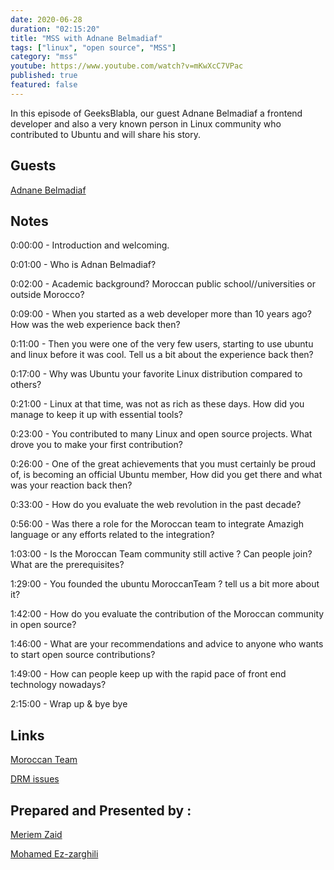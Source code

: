 ```yaml
---
date: 2020-06-28
duration: "02:15:20"
title: "MSS with Adnane Belmadiaf"
tags: ["linux", "open source", "MSS"]
category: "mss"
youtube: https://www.youtube.com/watch?v=mKwXcC7VPac
published: true
featured: false
---
```


In this episode of GeeksBlabla, our guest Adnane Belmadiaf a frontend developer and also a very known person in Linux community who contributed to Ubuntu and will share his story.

## Guests

[Adnane Belmadiaf](https://www.facebook.com/AdnaneBelmadiaf)

## Notes

0:00:00 - Introduction and welcoming.

0:01:00 - Who is Adnan Belmadiaf?

0:02:00 - Academic background? Moroccan public school//universities or outside Morocco?

0:09:00 - When you started as a web developer more than 10 years ago? How was the web experience back then?

0:11:00 - Then you were one of the very few users, starting to use ubuntu and linux before it was cool. Tell us a bit about the experience back then?

0:17:00 - Why was Ubuntu your favorite Linux distribution compared to others?

0:21:00 - Linux at that time, was not as rich as these days. How did you manage to keep it up with essential tools?

0:23:00 - You contributed to many Linux and open source projects. What drove you to make your first contribution?

0:26:00 - One of the great achievements that you must certainly be proud of, is becoming an official Ubuntu member, How did you get there and what was your reaction back then?

0:33:00 - How do you evaluate the web revolution in the past decade?

0:56:00 - Was there a role for the Moroccan team to integrate Amazigh language or any efforts related to the integration?

1:03:00 - Is the Moroccan Team community still active ? Can people join? What are the prerequisites?

1:29:00 - You founded the ubuntu MoroccanTeam ? tell us a bit more about it?

1:42:00 - How do you evaluate the contribution of the Moroccan community in open source?

1:46:00 - What are your recommendations and advice to anyone who wants to start open source contributions?

1:49:00 - How can people keep up with the rapid pace of front end technology nowadays?

2:15:00 - Wrap up & bye bye

## Links

[Moroccan Team](https://wiki.ubuntu.com/MoroccanTeam)

[DRM issues](https://www.defectivebydesign.org/)

## Prepared and Presented by :

[Meriem Zaid](https://twitter.com/_iMeriem)

[Mohamed Ez-zarghili](https://twitter.com/ezzarghili)
